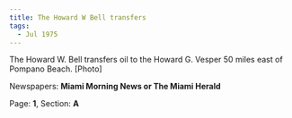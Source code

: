 ```yaml
---  
title: The Howard W Bell transfers  
tags:  
  - Jul 1975  
---  
```

  
The Howard W. Bell transfers oil to the Howard G. Vesper 50 miles east of Pompano Beach. [Photo]  
  
Newspapers: **Miami Morning News or The Miami Herald**  
  
Page: **1**, Section: **A** 

